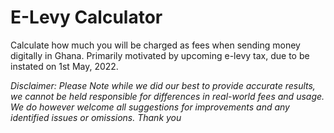 # E-Levy Calculator
Calculate how much you will be charged as fees when sending money digitally in Ghana. Primarily motivated by upcoming e-levy tax, due to be instated on 1st May, 2022.

*Disclaimer: Please Note while we did our best to provide accurate results, we cannot be held responsible for differences in real-world fees and usage. We do however welcome all suggestions for improvements and any identified issues or omissions. Thank you*

